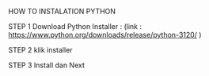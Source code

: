 HOW TO INSTALATION PYTHON

STEP 1
Download Python Installer : (link : https://www.python.org/downloads/release/python-3120/ )

STEP 2
klik installer 

STEP 3
Install dan Next
